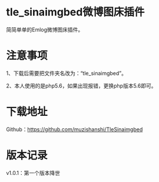 # tle_sinaimgbed微博图床插件

简简单单的Emlog微博图床插件。

# 注意事项
1、下载后需要把文件夹名改为：“tle_sinaimgbed”。

2、本人使用的是php5.6，如果出现报错，更换php版本5.6即可。

# 下载地址
Github：https://github.com/muzishanshi/TleSinaimgbed

# 版本记录
v1.0.1：第一个版本降世